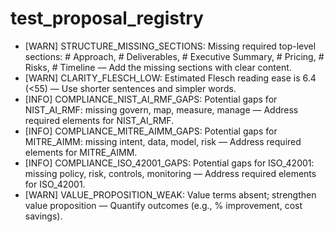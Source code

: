 # test_proposal_registry


<!-- PRE Findings -->

- [WARN] STRUCTURE_MISSING_SECTIONS: Missing required top-level sections: # Approach, # Deliverables, # Executive Summary, # Pricing, # Risks, # Timeline — Add the missing sections with clear content.
- [WARN] CLARITY_FLESCH_LOW: Estimated Flesch reading ease is 6.4 (<55) — Use shorter sentences and simpler words.
- [INFO] COMPLIANCE_NIST_AI_RMF_GAPS: Potential gaps for NIST_AI_RMF: missing govern, map, measure, manage — Address required elements for NIST_AI_RMF.
- [INFO] COMPLIANCE_MITRE_AIMM_GAPS: Potential gaps for MITRE_AIMM: missing intent, data, model, risk — Address required elements for MITRE_AIMM.
- [INFO] COMPLIANCE_ISO_42001_GAPS: Potential gaps for ISO_42001: missing policy, risk, controls, monitoring — Address required elements for ISO_42001.
- [WARN] VALUE_PROPOSITION_WEAK: Value terms absent; strengthen value proposition — Quantify outcomes (e.g., % improvement, cost savings).
